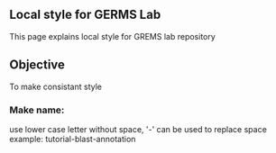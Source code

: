 ## Local style for GERMS Lab 
This page explains local style for GREMS lab repository

## Objective
To make consistant style

### Make name:
use lower case letter without space, '-' can be used to replace space
example: tutorial-blast-annotation

